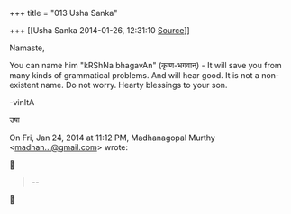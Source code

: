 +++
title = "013 Usha Sanka"

+++
[[Usha Sanka	2014-01-26, 12:31:10 [Source](https://groups.google.com/g/samskrita/c/uiwBAqymRjw)]]



Namaste,

You can name him "kRShNa bhagavAn" (कृष्ण-भगवान्) - It will save you from many kinds of grammatical problems. And will hear good. It is not a non-existent name. Do not worry. Hearty blessings to your son.

-vinItA

उषा

  
  

On Fri, Jan 24, 2014 at 11:12 PM, Madhanagopal Murthy \<[madhan...@gmail.com]()\> wrote:  



> --  



